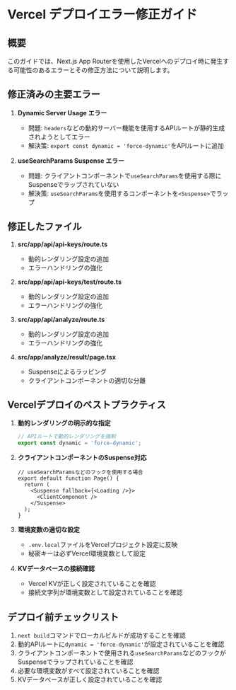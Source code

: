 # Vercel デプロイエラー修正ガイド

## 概要

このガイドでは、Next.js App Routerを使用したVercelへのデプロイ時に発生する可能性のあるエラーとその修正方法について説明します。

## 修正済みの主要エラー

1. **Dynamic Server Usage エラー**
   - 問題: `headers`などの動的サーバー機能を使用するAPIルートが静的生成されようとしてエラー
   - 解決策: `export const dynamic = 'force-dynamic'`をAPIルートに追加

2. **useSearchParams Suspense エラー**
   - 問題: クライアントコンポーネントで`useSearchParams`を使用する際にSuspenseでラップされていない
   - 解決策: `useSearchParams`を使用するコンポーネントを`<Suspense>`でラップ

## 修正したファイル

1. **src/app/api/api-keys/route.ts**
   - 動的レンダリング設定の追加
   - エラーハンドリングの強化

2. **src/app/api/api-keys/test/route.ts**
   - 動的レンダリング設定の追加
   - エラーハンドリングの強化

3. **src/app/api/analyze/route.ts**
   - 動的レンダリング設定の追加
   - エラーハンドリングの強化

4. **src/app/analyze/result/page.tsx**
   - Suspenseによるラッピング
   - クライアントコンポーネントの適切な分離

## Vercelデプロイのベストプラクティス

1. **動的レンダリングの明示的な指定**
   ```typescript
   // APIルートで動的レンダリングを強制
   export const dynamic = 'force-dynamic';
   ```

2. **クライアントコンポーネントのSuspense対応**
   ```tsx
   // useSearchParamsなどのフックを使用する場合
   export default function Page() {
     return (
       <Suspense fallback={<Loading />}>
         <ClientComponent />
       </Suspense>
     );
   }
   ```

3. **環境変数の適切な設定**
   - `.env.local`ファイルをVercelプロジェクト設定に反映
   - 秘密キーは必ずVercel環境変数として設定

4. **KVデータベースの接続確認**
   - Vercel KVが正しく設定されていることを確認
   - 接続文字列が環境変数として設定されていることを確認

## デプロイ前チェックリスト

1. `next build`コマンドでローカルビルドが成功することを確認
2. 動的APIルートに`dynamic = 'force-dynamic'`が設定されていることを確認
3. クライアントコンポーネントで使用される`useSearchParams`などのフックがSuspenseでラップされていることを確認
4. 必要な環境変数がすべて設定されていることを確認
5. KVデータベースが正しく設定されていることを確認
